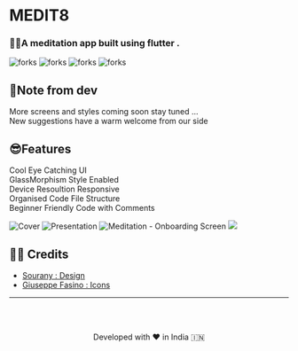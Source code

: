 
  
# MEDIT8

### 🧘‍♂️A meditation app built using flutter .

<!------------------Swags------------------------->

<p align="left">

<img src="https://forthebadge.com/images/badges/built-with-love.svg" alt=" forks"/>
<img src="https://forthebadge.com/images/badges/built-by-codebabes.svg" alt=" forks"/>
<img src="https://forthebadge.com/images/badges/makes-people-smile.svg" alt=" forks"/>
<img src="https://forthebadge.com/images/badges/powered-by-coffee.svg" alt=" forks"/>

</p>
<!------------------------------------Badges------------------------------->




## 🙂Note from dev

More screens and styles coming soon stay tuned ...<br>
New suggestions have a warm welcome from our side

## 😎Features 

  Cool Eye Catching UI  <br>
  GlassMorphism Style Enabled<br>
  Device Resoultion Responsive<br>
  Organised Code File Structure<br>
  Beginner Friendly Code with Comments<br>




![Cover](https://user-images.githubusercontent.com/55774240/151201813-4c0426f2-af8c-439b-964f-1e4ce6d28d3d.png)
![Presentation](https://user-images.githubusercontent.com/55774240/151548849-3ecf8053-b83c-42b0-b04f-95d8e72e838c.png)
![Meditation - Onboarding Screen](https://user-images.githubusercontent.com/55774240/151201769-9e4a4548-72f8-4617-9812-0da53ccbf6b2.png)
<a href="https://www.figma.com/@sourany">
<img src="https://user-images.githubusercontent.com/55774240/151218487-af60c20f-29eb-4ba9-8839-8cd165051b5e.png"></a>

## 🙇‍♂️ Credits
- [Sourany : Design ](https://www.figma.com/@sourany)
- [Giuseppe Fasino : Icons ](https://www.figma.com/community/file/1060976882810853937)


<hr>
<br><br>
<p align="center">
Developed with ❤️ in India 🇮🇳 
</p>
  
